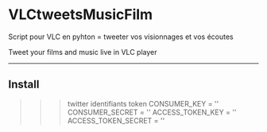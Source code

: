 VLCtweetsMusicFilm
==================

Script pour VLC en pyhton = tweeter vos visionnages et vos écoutes

Tweet your films and music live in VLC player

-------
Install
-------
>>>twitter identifiants token
CONSUMER_KEY = ''
CONSUMER_SECRET = ''
ACCESS_TOKEN_KEY = ''
ACCESS_TOKEN_SECRET = '' 
